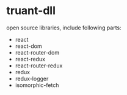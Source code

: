 # truant-dll
open source libraries, include following parts:
- react
- react-dom
- react-router-dom
- react-redux
- react-router-redux
- redux
- redux-logger
- isomorphic-fetch
